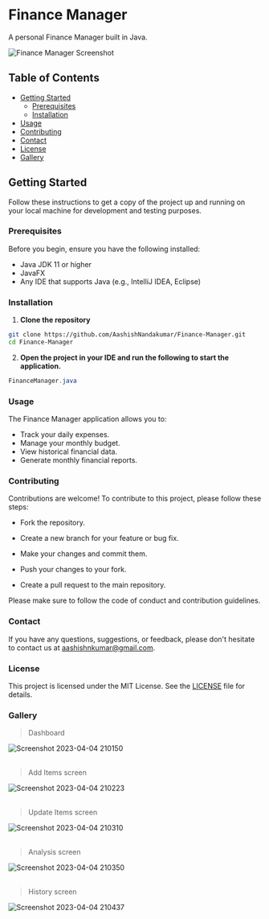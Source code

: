 # Finance Manager

A personal Finance Manager built in Java.

![Finance Manager Screenshot](https://user-images.githubusercontent.com/98106129/229846249-ad7e9273-dfb6-4058-8b84-f068ffa7e4dc.png)

## Table of Contents

- [Getting Started](#getting-started)
  - [Prerequisites](#prerequisites)
  - [Installation](#installation)
- [Usage](#usage)
- [Contributing](#contributing)
- [Contact](#contact)
- [License](#license)
- [Gallery](#gallery)

## Getting Started

Follow these instructions to get a copy of the project up and running on your local machine for development and testing purposes.

### Prerequisites

Before you begin, ensure you have the following installed:
- Java JDK 11 or higher
- JavaFX
- Any IDE that supports Java (e.g., IntelliJ IDEA, Eclipse)

### Installation

1. **Clone the repository**

```bash
git clone https://github.com/AashishNandakumar/Finance-Manager.git
cd Finance-Manager
```

2. **Open the project in your IDE and run the following to start the application.**

```java
FinanceManager.java
```

### Usage

The Finance Manager application allows you to:
- Track your daily expenses.
- Manage your monthly budget.
- View historical financial data.
- Generate monthly financial reports.


### Contributing

Contributions are welcome! To contribute to this project, please follow these steps:

- Fork the repository.

- Create a new branch for your feature or bug fix.

- Make your changes and commit them.

- Push your changes to your fork.

- Create a pull request to the main repository.

Please make sure to follow the code of conduct and contribution guidelines.


### Contact
If you have any questions, suggestions, or feedback, please don't hesitate to contact us at [aashishnkumar@gmail.com]().

### License
This project is licensed under the MIT License. See the [LICENSE](https://github.com/AashishNandakumar/AWS-PostgreSQL/blob/main/LICENSE) file for details.


### Gallery

>Dashboard
  
![Screenshot 2023-04-04 210150](https://user-images.githubusercontent.com/98106129/229844264-cad96469-0013-4636-b0b8-885ee1f6907a.png)
<br/>
<br/>

>Add Items screen

![Screenshot 2023-04-04 210223](https://user-images.githubusercontent.com/98106129/229844287-0820bff6-2134-4ccf-a379-4a2c239fe10c.png)
<br/>
<br/>

>Update Items screen

![Screenshot 2023-04-04 210310](https://user-images.githubusercontent.com/98106129/229844304-af215fe7-dc4b-4ce1-8354-067c59c09996.png)
<br/>
<br/>

>Analysis screen

![Screenshot 2023-04-04 210350](https://user-images.githubusercontent.com/98106129/229844329-c1724f60-7a37-4fe0-8bae-7cc6e298a448.png)
<br/>
<br/>

>History screen

![Screenshot 2023-04-04 210437](https://user-images.githubusercontent.com/98106129/229844343-2202b62f-da03-4bd0-adb2-6759a37c59c9.png)
